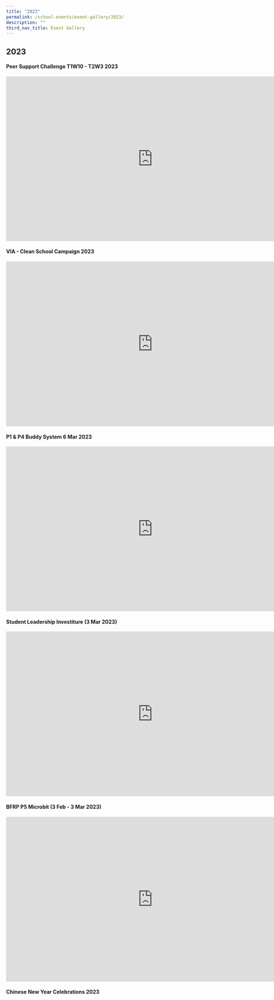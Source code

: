 ```yaml
---
title: "2023"
permalink: /school-events/event-gallery/2023/
description: ""
third_nav_title: Event Gallery
---
```

## 2023

#### Peer Support Challenge T1W10 - T2W3 2023

<iframe allowfullscreen="true" height="450" width="800" frameborder="0" src="https://docs.google.com/presentation/d/e/2PACX-1vTeVa90JF6kg_LwPfVPyEWxY8H3z0bWCPttYOeOflBmRiDncVKpQA3GgSoRXFXwbOsAst4G5PlaLkJw/embed?start=false&amp;loop=false&amp;delayms=3000"></iframe>

#### VIA - Clean School Campaign 2023

<iframe src="https://docs.google.com/presentation/d/e/2PACX-1vScYQ6CZDBzH02CmNR7KZWg360ZyMfFETWfAupm4Mgs9783n1U97S7-IGwTUq4DkBvv3bBqYW8aR-pj/embed?start=false&amp;loop=false&amp;delayms=3000" frameborder="0" width="800" height="450" allowfullscreen="true"></iframe>

#### P1 &amp; P4 Buddy System 6 Mar 2023

<iframe allowfullscreen="true" height="450" width="800" frameborder="0" src="https://docs.google.com/presentation/d/e/2PACX-1vR9DE0vkz9Rl5eXdo3oMgwe3t2xj8HAH_asdyblqiFmcnaq5bH2Iw8UwGdrySlz5Nmm6qlxUnc5SlS9/embed?start=false&amp;loop=false&amp;delayms=3000"></iframe>

#### Student Leadership Investiture (3 Mar 2023)

<iframe src="https://docs.google.com/presentation/d/e/2PACX-1vQfKEGf56FfmdKzSAiT10C2SaBI605vb80tBop1sMCRJegmQDBJT8qLTfoXFQEqlUGI51fo2OkCKqD1/embed?start=false&amp;loop=false&amp;delayms=3000" frameborder="0" width="800" height="450" allowfullscreen="true"></iframe>

#### BFRP P5 Microbit (3 Feb - 3 Mar 2023)

<iframe allowfullscreen="true" height="450" width="800" frameborder="0" src="https://docs.google.com/presentation/d/e/2PACX-1vRli1ObyLNbLEndD-DidERrkSzsM_3HGPtlvkpMnQL4L2Te0IDPFy052FhflpmNPoT33SiRAED4b3Hq/embed?start=false&amp;loop=false&amp;delayms=3000"></iframe>

#### Chinese New Year Celebrations 2023

